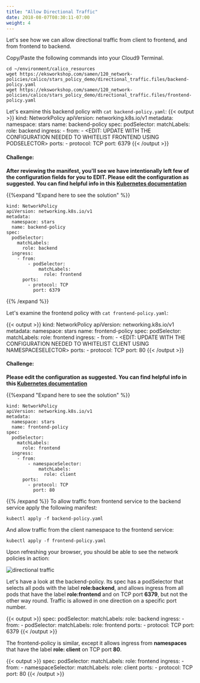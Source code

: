 ```yaml
---
title: "Allow Directional Traffic"
date: 2018-08-07T08:30:11-07:00
weight: 4
---
```

Let's see how we can allow directional traffic from client to frontend, and from frontend to backend.

Copy/Paste the following commands into your Cloud9 Terminal.
```
cd ~/environment/calico_resources
wget https://eksworkshop.com/samen/120_network-policies/calico/stars_policy_demo/directional_traffic.files/backend-policy.yaml
wget https://eksworkshop.com/samen/120_network-policies/calico/stars_policy_demo/directional_traffic.files/frontend-policy.yaml
```

Let's examine this backend policy with `cat backend-policy.yaml`:
{{< output >}}
kind: NetworkPolicy
apiVersion: networking.k8s.io/v1
metadata:
  namespace: stars
  name: backend-policy
spec:
  podSelector:
    matchLabels:
      role: backend
  ingress:
    - from:
        - <EDIT: UPDATE WITH THE CONFIGURATION NEEDED TO WHITELIST FRONTEND USING PODSELECTOR>
      ports:
        - protocol: TCP
          port: 6379
{{< /output >}}
#### Challenge:
**After reviewing the manifest, you'll see we have intentionally left few of the configuration fields for you to EDIT. Please edit the configuration as suggested. You can find helpful info in this [Kubernetes documentation](https://kubernetes.io/docs/concepts/services-networking/network-policies/)**

{{%expand "Expand here to see the solution" %}}


```
kind: NetworkPolicy
apiVersion: networking.k8s.io/v1
metadata:
  namespace: stars
  name: backend-policy
spec:
  podSelector:
    matchLabels:
      role: backend
  ingress:
    - from:
        - podSelector:
            matchLabels:
              role: frontend
      ports:
        - protocol: TCP
          port: 6379
```
{{% /expand %}}

Let's examine the frontend policy with `cat frontend-policy.yaml`:

{{< output >}}
kind: NetworkPolicy
apiVersion: networking.k8s.io/v1
metadata:
  namespace: stars
  name: frontend-policy
spec:
  podSelector:
    matchLabels:
      role: frontend
  ingress:
    - from:
        - <EDIT: UPDATE WITH THE CONFIGURATION NEEDED TO WHITELIST CLIENT USING NAMESPACESELECTOR>
      ports:
        - protocol: TCP
          port: 80
{{< /output >}}
#### Challenge:
**Please edit the configuration as suggested. You can find helpful info in this [Kubernetes documentation](https://kubernetes.io/docs/concepts/services-networking/network-policies/)**

{{%expand "Expand here to see the solution" %}}

```
kind: NetworkPolicy
apiVersion: networking.k8s.io/v1
metadata:
  namespace: stars
  name: frontend-policy
spec:
  podSelector:
    matchLabels:
      role: frontend
  ingress:
    - from:
        - namespaceSelector:
            matchLabels:
              role: client
      ports:
        - protocol: TCP
          port: 80
```

{{% /expand %}}
To allow traffic from frontend service to the backend service apply the following manifest:

```
kubectl apply -f backend-policy.yaml
```

And allow traffic from the client namespace to the frontend service:

```
kubectl apply -f frontend-policy.yaml
```
Upon refreshing your browser, you should be able to see the network policies in action:

![directional traffic](/images/calico-client-f-b-access.png)

Let's have a look at the backend-policy. Its spec has a podSelector that selects all pods with the label **role:backend**, and allows ingress from all pods that have the label **role:frontend** and on TCP port **6379**, but not the other way round. Traffic is allowed in one direction on a specific port number.

{{< output >}}
spec:
  podSelector:
    matchLabels:
      role: backend
  ingress:
    - from:
        - podSelector:
            matchLabels:
              role: frontend
      ports:
        - protocol: TCP
          port: 6379
{{< /output >}}

The frontend-policy is similar, except it allows ingress from **namespaces** that have the label **role: client** on TCP port **80**.

{{< output >}}
spec:
  podSelector:
    matchLabels:
      role: frontend
  ingress:
    - from:
        - namespaceSelector:
            matchLabels:
              role: client
      ports:
        - protocol: TCP
          port: 80
{{< /output >}}
